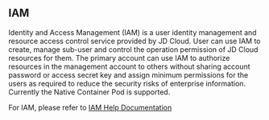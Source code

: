 ## IAM

Identity and Access Management (IAM) is a user identity management and resource access control service provided by JD Cloud. User can use IAM to create, manage sub-user and control the operation permission of JD Cloud resources for them. The primary account can use IAM to authorize resources in the management account to others without sharing account password or access secret key and assign minimum permissions for the users as required to reduce the security risks of enterprise information. Currently the Native Container Pod is supported.

For IAM, please refer to [IAM Help Documentation](https://docs.jdcloud.com/en/iam/product-overview)
